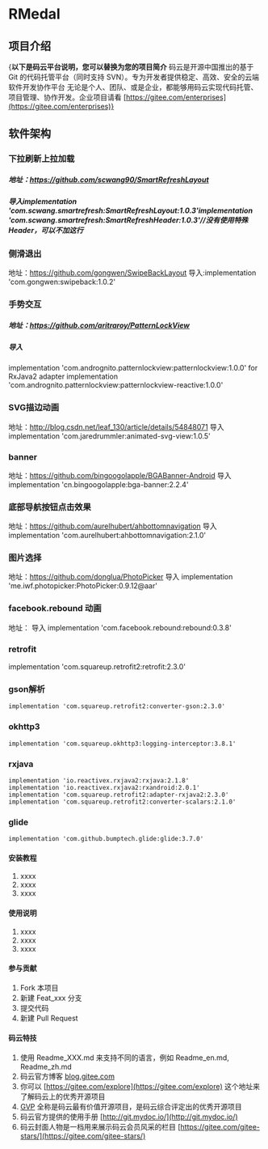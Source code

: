 # RMedal

## 项目介绍
{**以下是码云平台说明，您可以替换为您的项目简介**
码云是开源中国推出的基于 Git 的代码托管平台（同时支持 SVN）。专为开发者提供稳定、高效、安全的云端软件开发协作平台
无论是个人、团队、或是企业，都能够用码云实现代码托管、项目管理、协作开发。企业项目请看 [https://gitee.com/enterprises](https://gitee.com/enterprises)}

## 软件架构

### 下拉刷新上拉加载
##### 地址：https://github.com/scwang90/SmartRefreshLayout
##### 导入implementation 'com.scwang.smartrefresh:SmartRefreshLayout:1.0.3'implementation 'com.scwang.smartrefresh:SmartRefreshHeader:1.0.3'//没有使用特殊Header，可以不加这行

### 侧滑退出



地址：https://github.com/gongwen/SwipeBackLayout
导入:implementation 'com.gongwen:swipeback:1.0.2'

### 手势交互
##### 地址：https://github.com/aritraroy/PatternLockView
##### 导入
   implementation 'com.andrognito.patternlockview:patternlockview:1.0.0'
   for RxJava2 adapter
   implementation 'com.andrognito.patternlockview:patternlockview-reactive:1.0.0'

### SVG描边动画
地址：http://blog.csdn.net/leaf_130/article/details/54848071
导入
   implementation 'com.jaredrummler:animated-svg-view:1.0.5'

### banner
地址：https://github.com/bingoogolapple/BGABanner-Android
导入
   implementation 'cn.bingoogolapple:bga-banner:2.2.4'

### 底部导航按钮点击效果
地址：https://github.com/aurelhubert/ahbottomnavigation
导入
    implementation 'com.aurelhubert:ahbottomnavigation:2.1.0'

### 图片选择
地址：https://github.com/donglua/PhotoPicker
导入
   implementation 'me.iwf.photopicker:PhotoPicker:0.9.12@aar'

### facebook.rebound 动画
地址：
导入
   implementation 'com.facebook.rebound:rebound:0.3.8'
### retrofit
implementation 'com.squareup.retrofit2:retrofit:2.3.0'
### gson解析
    implementation 'com.squareup.retrofit2:converter-gson:2.3.0'
### okhttp3
    implementation 'com.squareup.okhttp3:logging-interceptor:3.8.1'
### rxjava
    implementation 'io.reactivex.rxjava2:rxjava:2.1.8'
    implementation 'io.reactivex.rxjava2:rxandroid:2.0.1'
    implementation 'com.squareup.retrofit2:adapter-rxjava2:2.3.0'
    implementation 'com.squareup.retrofit2:converter-scalars:2.1.0'
### glide
    implementation 'com.github.bumptech.glide:glide:3.7.0'



#### 安装教程

1. xxxx
2. xxxx
3. xxxx

#### 使用说明

1. xxxx
2. xxxx
3. xxxx

#### 参与贡献

1. Fork 本项目
2. 新建 Feat_xxx 分支
3. 提交代码
4. 新建 Pull Request


#### 码云特技

1. 使用 Readme\_XXX.md 来支持不同的语言，例如 Readme\_en.md, Readme\_zh.md
2. 码云官方博客 [blog.gitee.com](https://blog.gitee.com)
3. 你可以 [https://gitee.com/explore](https://gitee.com/explore) 这个地址来了解码云上的优秀开源项目
4. [GVP](https://gitee.com/explore) 全称是码云最有价值开源项目，是码云综合评定出的优秀开源项目
5. 码云官方提供的使用手册 [http://git.mydoc.io/](http://git.mydoc.io/)
6. 码云封面人物是一档用来展示码云会员风采的栏目 [https://gitee.com/gitee-stars/](https://gitee.com/gitee-stars/)